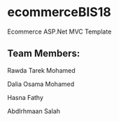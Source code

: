 # ecommerceBIS18

Ecommerce ASP.Net MVC Template

Team Members:
-------------
Rawda Tarek Mohamed

Dalia Osama Mohamed

Hasna Fathy

Abdlrhmaan Salah
